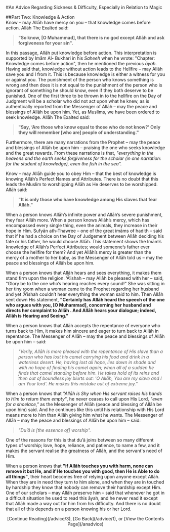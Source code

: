 [title: Advice Part Two: Knowledge & Action - muhammadtim.com]:/
[menu-locgroup: advice]:/
[alias: /advice/2]:/
[alias: /articles/advice/2]:/


#An Advice Regarding Sickness & Difficulty, Especially in Relation to Magic

##Part Two: Knowledge & Action
<br/>
Know – may Allāh have mercy on you – that knowledge comes before action. Allāh The Exalted said:

>**"So know, [O Muhammad], that there is no god except Allāh and ask forgiveness for your sin".**

In this passage, Allāh put knowledge before action. This interpretation is supported by Imām Al- Bukhari in his _Saheeh_ when he wrote: "Chapter: Knowledge comes before action", then he mentioned the previous _āyah_. Having said that, knowledge without action leads to the Hellfire – may Allāh save you and I from it. This is because knowledge is either a witness for you or against you. The punishment of the person who knows something is wrong and then does it is not equal to the punishment of the person who is ignorant of something he should know, even if they both deserve to be punished. One of the first three to be thrown in to the hellfire on the Day of Judgment will be a scholar who did not act upon what he knew, as is authentically reported from the Messenger of Allāh – may the peace and blessings of Allāh be upon him. Yet, as Muslims, we have been ordered to seek knowledge. Allāh The Exalted said:

> **"Say, ‘Are those who know equal to those who do not know?’ Only they will remember [who are] people of understanding."** 

Furthermore, there are many narrations from the Prophet – may the peace and blessings of Allāh be upon him – praising the one who seeks knowledge and the great rewards. From these narrations is that, _"everything in the heavens and the earth seeks forgiveness for the scholar (in one narration: for the student of knowledge), even the fish in the sea"._


Know – may Allāh guide you to obey Him – that the best of knowledge is knowing Allāh’s Perfect Names and Attributes. There is no doubt that this leads the Muslim to worshipping Allāh as He deserves to be worshipped. Allāh said:

>**"It is only those who have knowledge among His slaves that fear Allāh."**

When a person knows Allāh’s infinite power and Allāh’s severe punishment, they fear Allāh more. When a person knows Allāh’s mercy, which has encompassed every single thing, even the animals, they increase in their hope in Him. Sufyān ath-Thawree – one of the great imāms of hadith – said that if he had a choice on the Day of Judgement between Allāh deciding his fate or his father, he would choose Allāh. This statement shows the Imām’s knowledge of Allāh’s Perfect Attributes; would someone’s father ever choose the hellfire for them? And yet Allāh’s mercy is greater than the mercy of a mother to her baby, as the Messenger of Allāh told us – may the peace and blessings of Allāh be upon him.


When a person knows that Allāh hears and sees everything, it makes them stand firm upon the religion. ‘Ā’ishah – may Allāh be pleased with her – said, "Glory be to the one who’s hearing reaches every sound!" She was sitting in her tiny room when a woman came to the Prophet regarding her husband and yet ‘Ā’ishah couldn’t hear everything the woman said to him. Then Allāh sent down His statement, **"Certainly has Allāh heard the speech of the one who argues with you, [O Muhammad], concerning her husband and directs her complaint to Allāh . And Allāh hears your dialogue; indeed, Allāh is Hearing and Seeing."**


When a person knows that Allāh accepts the repentance of everyone who turns back to Him, it makes him sincere and eager to turn back to Allāh in repentance. The Messenger of Allāh – may the peace and blessings of Allāh be upon him – said:

>*"Verily, Allāh is more pleased with the repentance of His slave than a person who has lost his camel carrying his food and drink in a waterless desert. He, having lost all hope, lies down in shade and with no hope of finding his camel again; when all of a sudden he finds that camel standing before him. He takes hold of its reins and then out of boundless joy blurts out: 'O Allāh, You are my slave and I am Your lord'. He makes this mistake out of extreme joy."*


When a person knows that *"Allāh is Shy when His servant raises his hands to Him to return them empty"*, he never ceases to call upon His Lord, *"even for a shoelace,"* as the Messenger of Allāh (peace and blessing of Allāh be upon him) said. And he continues like this until his relationship with His Lord means more to him than Allāh giving him what he wants. The Messenger of Allāh – may the peace and blessings of Allāh be upon him – said:

>*"Du’ā is [the essence of] worship".*

 One of the reasons for this is that du’ā joins between so many different types of worship; love, hope, reliance, and patience, to name a few, and it makes the servant realise the greatness of Allāh, and the servant's need of Him.

 
When a person knows that **"if Allāh touches you with harm, none can remove it but He, and if He touches you with good, then He is Able to do all things"**, their heart becomes free of relying upon anyone except Allāh. When they are in need they turn to him alone, and when they are in touched by hardship they know that nobody can remove their hardship except Him. One of our scholars – may Allāh preserve him – said that whenever he got in a difficult situation he used to read this āyah, and he never read it except that Allāh made a way out for him from his difficulty. And there is no doubt that all of this depends on a person knowing his or her Lord.


<p style="text-align:center">[Continue Reading](/advice/3), [Go Back](/advice/1), or [View the Contents Page](/anadvice)